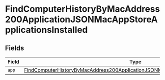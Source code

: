 # FindComputerHistoryByMacAddress200ApplicationJSONMacAppStoreApplicationsInstalled


## Fields

| Field                                                                                                                                                                                                   | Type                                                                                                                                                                                                    | Required                                                                                                                                                                                                | Description                                                                                                                                                                                             |
| ------------------------------------------------------------------------------------------------------------------------------------------------------------------------------------------------------- | ------------------------------------------------------------------------------------------------------------------------------------------------------------------------------------------------------- | ------------------------------------------------------------------------------------------------------------------------------------------------------------------------------------------------------- | ------------------------------------------------------------------------------------------------------------------------------------------------------------------------------------------------------- |
| `app`                                                                                                                                                                                                   | [FindComputerHistoryByMacAddress200ApplicationJSONMacAppStoreApplicationsInstalledApp](../../models/operations/findcomputerhistorybymacaddress200applicationjsonmacappstoreapplicationsinstalledapp.md) | :heavy_minus_sign:                                                                                                                                                                                      | N/A                                                                                                                                                                                                     |